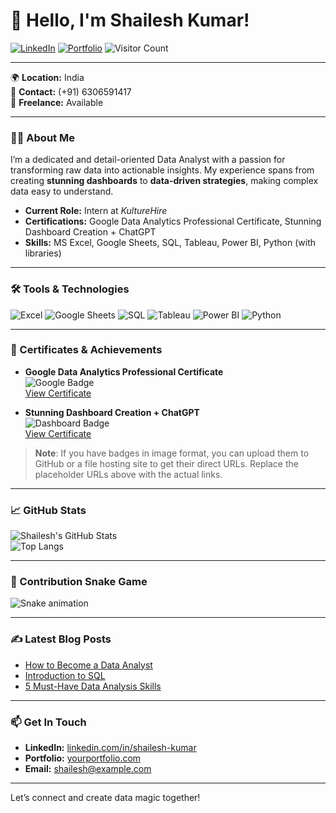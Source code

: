 # 👋 Hello, I'm Shailesh Kumar!

[![LinkedIn](https://img.shields.io/badge/LinkedIn-blue?style=flat&logo=linkedin&logoColor=white)](https://www.linkedin.com/in/shailesh-kumar) [![Portfolio](https://img.shields.io/badge/Portfolio-000?style=flat&logo=website&logoColor=white)](https://yourportfolio.com) ![Visitor Count](https://komarev.com/ghpvc/?username=shailesh-kumar&style=flat-square&color=blue)

---

🌍 **Location:** India  
📱 **Contact:** (+91) 6306591417  
💼 **Freelance:** Available  

---

### 👨‍💻 About Me

I’m a dedicated and detail-oriented Data Analyst with a passion for transforming raw data into actionable insights. My experience spans from creating **stunning dashboards** to **data-driven strategies**, making complex data easy to understand.

- **Current Role:** Intern at *KultureHire*
- **Certifications:** Google Data Analytics Professional Certificate, Stunning Dashboard Creation + ChatGPT
- **Skills:** MS Excel, Google Sheets, SQL, Tableau, Power BI, Python (with libraries)

---

### 🛠️ Tools & Technologies

![Excel](https://img.shields.io/badge/-Excel-217346?style=flat&logo=Microsoft-Excel&logoColor=white) ![Google Sheets](https://img.shields.io/badge/-Google%20Sheets-0F9D58?style=flat&logo=Google-Sheets&logoColor=white) ![SQL](https://img.shields.io/badge/-SQL-4479A1?style=flat&logo=MySQL&logoColor=white) ![Tableau](https://img.shields.io/badge/-Tableau-E97627?style=flat&logo=Tableau&logoColor=white) ![Power BI](https://img.shields.io/badge/-Power%20BI-F2C811?style=flat&logo=Power-BI&logoColor=white) ![Python](https://img.shields.io/badge/-Python-3776AB?style=flat&logo=Python&logoColor=white)

---

### 📜 Certificates & Achievements

- **Google Data Analytics Professional Certificate**  
  ![Google Badge](https://your-certificate-badge-url.com)  
  [View Certificate](https://coursera.org/verify/your-certificate-link)

- **Stunning Dashboard Creation + ChatGPT**  
  ![Dashboard Badge](https://your-badge-url.com)  
  [View Certificate](https://coursera.org/verify/your-dashboard-certificate-link)

> **Note**: If you have badges in image format, you can upload them to GitHub or a file hosting site to get their direct URLs. Replace the placeholder URLs above with the actual links.

---

### 📈 GitHub Stats

![Shailesh's GitHub Stats](https://github-readme-stats.vercel.app/api?username=shailesh-kumar&show_icons=true&theme=radical)  
![Top Langs](https://github-readme-stats.vercel.app/api/top-langs/?username=shailesh-dev&layout=compact&theme=radical)

---

### 🐍 Contribution Snake Game

![Snake animation](https://github.com/shailesh-dev/shailesh-dev/blob/output/github-contribution-grid-snake.svg)

---

### ✍️ Latest Blog Posts

- [How to Become a Data Analyst](https://yourblog.com)
- [Introduction to SQL](https://yourblog.com)
- [5 Must-Have Data Analysis Skills](https://yourblog.com)

---

### 📫 Get In Touch

- **LinkedIn:** [linkedin.com/in/shailesh-kumar](https://www.linkedin.com/in/shailesh-kumar)
- **Portfolio:** [yourportfolio.com](https://yourportfolio.com)  
- **Email:** shailesh@example.com  

---

Let’s connect and create data magic together!